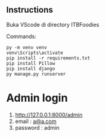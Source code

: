 ## Instructions

Buka VScode di directory ITBFoodies

Commands:

    py -m venv venv
    venv\Scripts\activate
    pip install -r requirements.txt
    pip install Pillow
    pip install django
    py manage.py runserver

# Admin login
1. http://127.0.0.1:8000/admin
2. email : a@a.com
3. password : admin

